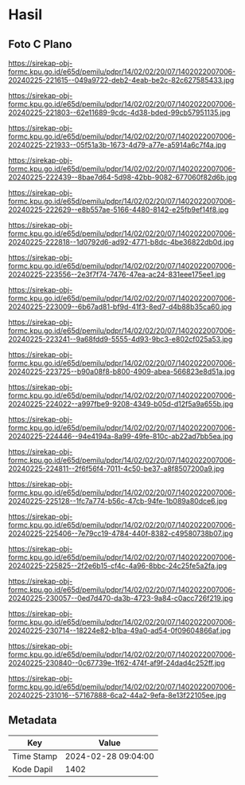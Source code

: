 # Hasil

## Foto C Plano

https://sirekap-obj-formc.kpu.go.id/e65d/pemilu/pdpr/14/02/02/20/07/1402022007006-20240225-221615--049a9722-deb2-4eab-be2c-82c627585433.jpg

https://sirekap-obj-formc.kpu.go.id/e65d/pemilu/pdpr/14/02/02/20/07/1402022007006-20240225-221803--62e11689-9cdc-4d38-bded-99cb57951135.jpg

https://sirekap-obj-formc.kpu.go.id/e65d/pemilu/pdpr/14/02/02/20/07/1402022007006-20240225-221933--05f51a3b-1673-4d79-a77e-a5914a6c7f4a.jpg

https://sirekap-obj-formc.kpu.go.id/e65d/pemilu/pdpr/14/02/02/20/07/1402022007006-20240225-222439--8bae7d64-5d98-42bb-9082-677060f82d6b.jpg

https://sirekap-obj-formc.kpu.go.id/e65d/pemilu/pdpr/14/02/02/20/07/1402022007006-20240225-222629--e8b557ae-5166-4480-8142-e25fb9ef14f8.jpg

https://sirekap-obj-formc.kpu.go.id/e65d/pemilu/pdpr/14/02/02/20/07/1402022007006-20240225-222818--1d0792d6-ad92-4771-b8dc-4be36822db0d.jpg

https://sirekap-obj-formc.kpu.go.id/e65d/pemilu/pdpr/14/02/02/20/07/1402022007006-20240225-223556--2e3f7f74-7476-47ea-ac24-831eee175ee1.jpg

https://sirekap-obj-formc.kpu.go.id/e65d/pemilu/pdpr/14/02/02/20/07/1402022007006-20240225-223009--6b67ad81-bf9d-41f3-8ed7-d4b88b35ca60.jpg

https://sirekap-obj-formc.kpu.go.id/e65d/pemilu/pdpr/14/02/02/20/07/1402022007006-20240225-223241--9a68fdd9-5555-4d93-9bc3-e802cf025a53.jpg

https://sirekap-obj-formc.kpu.go.id/e65d/pemilu/pdpr/14/02/02/20/07/1402022007006-20240225-223725--b90a08f8-b800-4909-abea-566823e8d51a.jpg

https://sirekap-obj-formc.kpu.go.id/e65d/pemilu/pdpr/14/02/02/20/07/1402022007006-20240225-224022--a997fbe9-9208-4349-b05d-d12f5a9a655b.jpg

https://sirekap-obj-formc.kpu.go.id/e65d/pemilu/pdpr/14/02/02/20/07/1402022007006-20240225-224446--94e4194a-8a99-49fe-810c-ab22ad7bb5ea.jpg

https://sirekap-obj-formc.kpu.go.id/e65d/pemilu/pdpr/14/02/02/20/07/1402022007006-20240225-224811--2f6f56f4-7011-4c50-be37-a8f8507200a9.jpg

https://sirekap-obj-formc.kpu.go.id/e65d/pemilu/pdpr/14/02/02/20/07/1402022007006-20240225-225128--1fc7a774-b56c-47cb-94fe-1b089a80dce6.jpg

https://sirekap-obj-formc.kpu.go.id/e65d/pemilu/pdpr/14/02/02/20/07/1402022007006-20240225-225406--7e79cc19-4784-440f-8382-c49580738b07.jpg

https://sirekap-obj-formc.kpu.go.id/e65d/pemilu/pdpr/14/02/02/20/07/1402022007006-20240225-225825--2f2e6b15-cf4c-4a96-8bbc-24c25fe5a2fa.jpg

https://sirekap-obj-formc.kpu.go.id/e65d/pemilu/pdpr/14/02/02/20/07/1402022007006-20240225-230057--0ed7d470-da3b-4723-9a84-c0acc726f219.jpg

https://sirekap-obj-formc.kpu.go.id/e65d/pemilu/pdpr/14/02/02/20/07/1402022007006-20240225-230714--18224e82-b1ba-49a0-ad54-0f09604866af.jpg

https://sirekap-obj-formc.kpu.go.id/e65d/pemilu/pdpr/14/02/02/20/07/1402022007006-20240225-230840--0c67739e-1f62-474f-af9f-24dad4c252ff.jpg

https://sirekap-obj-formc.kpu.go.id/e65d/pemilu/pdpr/14/02/02/20/07/1402022007006-20240225-231016--57167888-6ca2-44a2-9efa-8e13f22105ee.jpg


## Metadata

| Key        | Value               |
| ---------- | ------------------- |
| Time Stamp | 2024-02-28 09:04:00 |
| Kode Dapil | 1402                |



